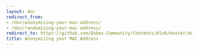 ```yaml
---
layout: doc
redirect_from:
- /doc/anonymizing-your-mac-address/
- /doc/randomizing-your-mac-address/
redirect_to: https://github.com/Qubes-Community/Contents/blob/master/docs/privacy/anonymizing-your-mac-address.md
title: Anonymizing your MAC Address
---
```

